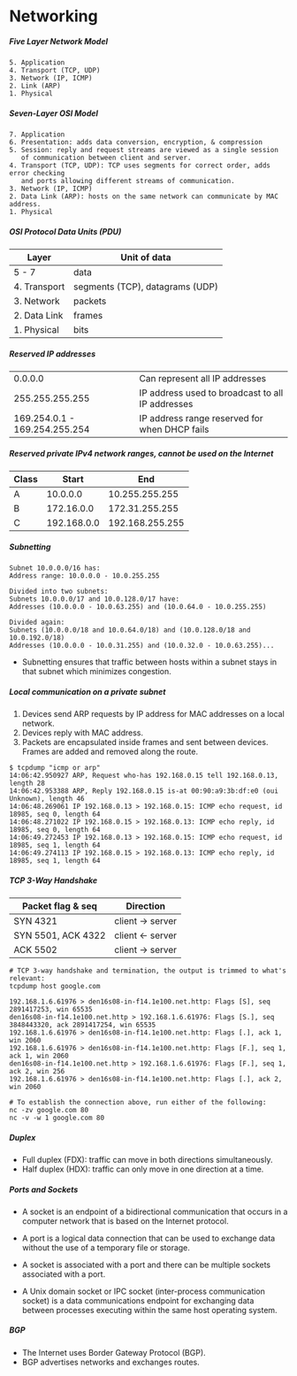 # Networking

##### Five Layer Network Model
```
5. Application
4. Transport (TCP, UDP)
3. Network (IP, ICMP)
2. Link (ARP)
1. Physical
```

##### Seven-Layer OSI Model
```
7. Application
6. Presentation: adds data conversion, encryption, & compression
5. Session: reply and request streams are viewed as a single session
   of communication between client and server.
4. Transport (TCP, UDP): TCP uses segments for correct order, adds error checking
   and ports allowing different streams of communication.
3. Network (IP, ICMP)
2. Data Link (ARP): hosts on the same network can communicate by MAC address.
1. Physical
```


##### OSI Protocol Data Units (PDU)
| Layer        |                    Unit of data |
| ------------ | ------------------------------- |
| 5 - 7        | data                            |
| 4. Transport | segments (TCP), datagrams (UDP) |
| 3. Network   | packets                         |
| 2. Data Link | frames                          |
| 1. Physical  | bits                            |


##### Reserved IP addresses
|                               |                                                  |
| ----------------------------- | ------------------------------------------------ |
| 0.0.0.0                       | Can represent all IP addresses                   |
| 255.255.255.255               | IP address used to broadcast to all IP addresses |
| 169.254.0.1 - 169.254.255.254 | IP address range reserved for when DHCP fails    |


##### Reserved private IPv4 network ranges, cannot be used on the Internet
| Class | Start       | End             |
| ----- | ----------- | --------------- |
| A     | 10.0.0.0    | 10.255.255.255  |
| B     | 172.16.0.0  | 172.31.255.255  |
| C     | 192.168.0.0 | 192.168.255.255 |


##### Subnetting

```
Subnet 10.0.0.0/16 has:
Address range: 10.0.0.0 - 10.0.255.255

Divided into two subnets:
Subnets 10.0.0.0/17 and 10.0.128.0/17 have:
Addresses (10.0.0.0 - 10.0.63.255) and (10.0.64.0 - 10.0.255.255)

Divided again:
Subnets (10.0.0.0/18 and 10.0.64.0/18) and (10.0.128.0/18 and 10.0.192.0/18)
Addresses (10.0.0.0 - 10.0.31.255) and (10.0.32.0 - 10.0.63.255)...
```

* Subnetting ensures that traffic between hosts within a subnet stays in that subnet which minimizes congestion.

##### Local communication on a private subnet

1. Devices send ARP requests by IP address for MAC addresses on a local network.
2. Devices reply with MAC address.
3. Packets are encapsulated inside frames and sent between devices.  Frames are added and removed along the route.

```shell script
$ tcpdump "icmp or arp"
14:06:42.950927 ARP, Request who-has 192.168.0.15 tell 192.168.0.13, length 28
14:06:42.953388 ARP, Reply 192.168.0.15 is-at 00:90:a9:3b:df:e0 (oui Unknown), length 46
14:06:48.269061 IP 192.168.0.13 > 192.168.0.15: ICMP echo request, id 18985, seq 0, length 64
14:06:48.271022 IP 192.168.0.15 > 192.168.0.13: ICMP echo reply, id 18985, seq 0, length 64
14:06:49.272453 IP 192.168.0.13 > 192.168.0.15: ICMP echo request, id 18985, seq 1, length 64
14:06:49.274113 IP 192.168.0.15 > 192.168.0.13: ICMP echo reply, id 18985, seq 1, length 64
```

##### TCP 3-Way Handshake

| Packet flag & seq     | Direction        |
| --------------------- | ---------------- |
| SYN 4321              | client -> server |
| SYN 5501, ACK 4322    | client <- server |
| ACK 5502              | client -> server |

```shell script
# TCP 3-way handshake and termination, the output is trimmed to what's relevant:
tcpdump host google.com

192.168.1.6.61976 > den16s08-in-f14.1e100.net.http: Flags [S], seq 2891417253, win 65535
den16s08-in-f14.1e100.net.http > 192.168.1.6.61976: Flags [S.], seq 3848443320, ack 2891417254, win 65535
192.168.1.6.61976 > den16s08-in-f14.1e100.net.http: Flags [.], ack 1, win 2060
192.168.1.6.61976 > den16s08-in-f14.1e100.net.http: Flags [F.], seq 1, ack 1, win 2060
den16s08-in-f14.1e100.net.http > 192.168.1.6.61976: Flags [F.], seq 1, ack 2, win 256
192.168.1.6.61976 > den16s08-in-f14.1e100.net.http: Flags [.], ack 2, win 2060
```

```shell script
# To establish the connection above, run either of the following:
nc -zv google.com 80
nc -v -w 1 google.com 80
```

##### Duplex
* Full duplex (FDX): traffic can move in both directions simultaneously.
* Half duplex (HDX): traffic can only move in one direction at a time.

##### Ports and Sockets
* A socket is an endpoint of a bidirectional communication that occurs in a computer network that is based on the Internet protocol. 
* A port is a logical data connection that can be used to exchange data without the use of a temporary file or storage.
* A socket is associated with a port and there can be multiple sockets associated with a port.

* A Unix domain socket or IPC socket (inter-process communication socket) is a data communications endpoint for exchanging data between processes executing within the same host operating system.

##### BGP
* The Internet uses Border Gateway Protocol (BGP).
* BGP advertises networks and exchanges routes.
